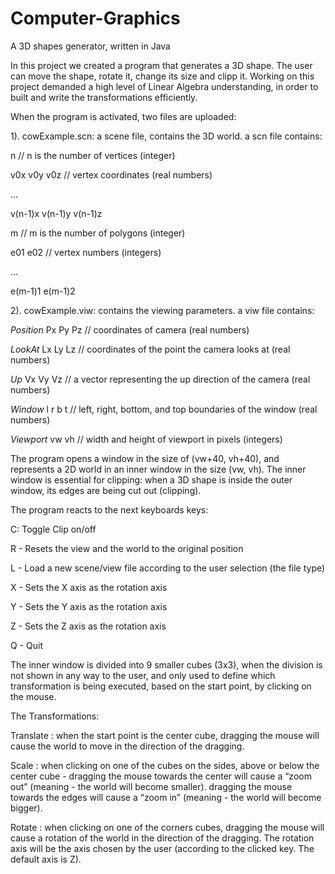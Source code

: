 # Computer-Graphics
A 3D shapes generator, written in Java

In this project we created a program that generates a 3D shape. The user can move the shape, rotate it, change its size and clipp it. 
Working on this project demanded a high level of Linear Algebra understanding, in order to built and write the transformations 
efficiently.

When the program is activated, two files are uploaded:

1). cowExample.scn: a scene file, contains the 3D world. a scn file contains:

n // n is the number of vertices (integer)

 v0x v0y v0z // vertex coordinates (real numbers)
      
 …
 
v(n-1)x v(n-1)y v(n-1)z

m // m is the number of polygons (integer)

e01 e02 // vertex numbers (integers)

…

e(m-1)1 e(m-1)2

2). cowExample.viw: contains the viewing parameters. a viw file contains:

_Position_ Px Py Pz // coordinates of camera (real numbers)

_LookAt_ Lx Ly Lz // coordinates of the point the camera looks at (real numbers)

_Up_ Vx Vy Vz // a vector representing the up direction of the camera (real numbers)

_Window_ l r b t // left, right, bottom, and top boundaries of the window (real numbers)

_Viewport_ vw vh // width and height of viewport in pixels (integers)

The program opens a window in the size of (vw+40, vh+40), and represents a 2D world in an inner window in the size (vw, vh). 
The inner window is essential for clipping: when a 3D shape is inside the outer window, its edges are being cut out (clipping).


The program reacts to the next keyboards keys:

C: Toggle Clip on/off

R - Resets the view and the world to the original position

L - Load a new scene/view file according to the user selection  (the file type)

X - Sets the X axis as the rotation axis

Y - Sets the Y axis as the rotation axis

Z - Sets the Z axis as the rotation axis

Q - Quit

The inner window is divided into 9 smaller cubes (3x3), when the division is not shown in any way to the user, and only used to define 
which transformation is being executed, based on the start point, by clicking on the mouse.


The Transformations:

Translate : when the start point is the center cube, dragging the mouse will cause the world to move in the direction of the dragging.

Scale : when clicking on one of the cubes on the sides, above or below the center cube - dragging the mouse towards the center will 
      cause a “zoom out” (meaning - the world will become smaller). dragging the mouse towards the edges will cause a “zoom in” 
      (meaning - the world will become bigger).

Rotate : when clicking on one of the corners cubes, dragging the mouse will cause a rotation of the world in the direction of the 
        dragging. The rotation axis will be the axis chosen by the user (according to the clicked key. The default axis is Z). 
